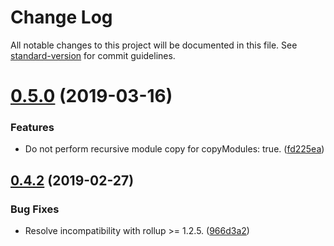 # Change Log

All notable changes to this project will be documented in this file. See [standard-version](https://github.com/conventional-changelog/standard-version) for commit guidelines.

# [0.5.0](https://github.com/cfware/vinyl-rollup/compare/v0.4.2...v0.5.0) (2019-03-16)


### Features

* Do not perform recursive module copy for copyModules: true. ([fd225ea](https://github.com/cfware/vinyl-rollup/commit/fd225ea))



## [0.4.2](https://github.com/cfware/vinyl-rollup/compare/v0.4.1...v0.4.2) (2019-02-27)


### Bug Fixes

* Resolve incompatibility with rollup >= 1.2.5. ([966d3a2](https://github.com/cfware/vinyl-rollup/commit/966d3a2))
